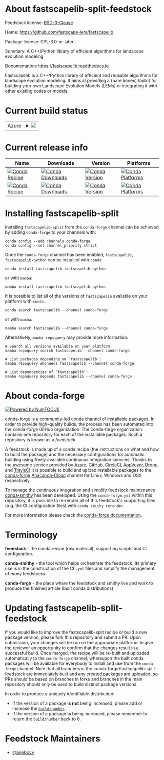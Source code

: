About fastscapelib-split-feedstock
==================================

Feedstock license: [BSD-3-Clause](https://github.com/conda-forge/fastscapelib-feedstock/blob/main/LICENSE.txt)

Home: https://github.com/fastscape-lem/fastscapelib

Package license: GPL-3.0-or-later

Summary: A C++/Python library of efficient algorithms for landscape evolution modeling

Documentation: https://fastscapelib.readthedocs.io

Fastscapelib is a C++/Python library of efficient and reusable algorithms for
landscape evolution modeling. It aims at providing a (bare bones) toolkit for
building your own Landscape Evolution Models (LEMs) or integrating it
with other existing codes or models.


Current build status
====================


<table>
    
  <tr>
    <td>Azure</td>
    <td>
      <details>
        <summary>
          <a href="https://dev.azure.com/conda-forge/feedstock-builds/_build/latest?definitionId=4576&branchName=main">
            <img src="https://dev.azure.com/conda-forge/feedstock-builds/_apis/build/status/fastscapelib-feedstock?branchName=main">
          </a>
        </summary>
        <table>
          <thead><tr><th>Variant</th><th>Status</th></tr></thead>
          <tbody><tr>
              <td>linux_64_python_implcpython</td>
              <td>
                <a href="https://dev.azure.com/conda-forge/feedstock-builds/_build/latest?definitionId=4576&branchName=main">
                  <img src="https://dev.azure.com/conda-forge/feedstock-builds/_apis/build/status/fastscapelib-feedstock?branchName=main&jobName=linux&configuration=linux%20linux_64_python_implcpython" alt="variant">
                </a>
              </td>
            </tr><tr>
              <td>linux_64_python_implpypy</td>
              <td>
                <a href="https://dev.azure.com/conda-forge/feedstock-builds/_build/latest?definitionId=4576&branchName=main">
                  <img src="https://dev.azure.com/conda-forge/feedstock-builds/_apis/build/status/fastscapelib-feedstock?branchName=main&jobName=linux&configuration=linux%20linux_64_python_implpypy" alt="variant">
                </a>
              </td>
            </tr><tr>
              <td>osx_64_python_implcpython</td>
              <td>
                <a href="https://dev.azure.com/conda-forge/feedstock-builds/_build/latest?definitionId=4576&branchName=main">
                  <img src="https://dev.azure.com/conda-forge/feedstock-builds/_apis/build/status/fastscapelib-feedstock?branchName=main&jobName=osx&configuration=osx%20osx_64_python_implcpython" alt="variant">
                </a>
              </td>
            </tr><tr>
              <td>osx_64_python_implpypy</td>
              <td>
                <a href="https://dev.azure.com/conda-forge/feedstock-builds/_build/latest?definitionId=4576&branchName=main">
                  <img src="https://dev.azure.com/conda-forge/feedstock-builds/_apis/build/status/fastscapelib-feedstock?branchName=main&jobName=osx&configuration=osx%20osx_64_python_implpypy" alt="variant">
                </a>
              </td>
            </tr><tr>
              <td>osx_arm64</td>
              <td>
                <a href="https://dev.azure.com/conda-forge/feedstock-builds/_build/latest?definitionId=4576&branchName=main">
                  <img src="https://dev.azure.com/conda-forge/feedstock-builds/_apis/build/status/fastscapelib-feedstock?branchName=main&jobName=osx&configuration=osx%20osx_arm64_" alt="variant">
                </a>
              </td>
            </tr><tr>
              <td>win_64_python_implcpython</td>
              <td>
                <a href="https://dev.azure.com/conda-forge/feedstock-builds/_build/latest?definitionId=4576&branchName=main">
                  <img src="https://dev.azure.com/conda-forge/feedstock-builds/_apis/build/status/fastscapelib-feedstock?branchName=main&jobName=win&configuration=win%20win_64_python_implcpython" alt="variant">
                </a>
              </td>
            </tr><tr>
              <td>win_64_python_implpypy</td>
              <td>
                <a href="https://dev.azure.com/conda-forge/feedstock-builds/_build/latest?definitionId=4576&branchName=main">
                  <img src="https://dev.azure.com/conda-forge/feedstock-builds/_apis/build/status/fastscapelib-feedstock?branchName=main&jobName=win&configuration=win%20win_64_python_implpypy" alt="variant">
                </a>
              </td>
            </tr>
          </tbody>
        </table>
      </details>
    </td>
  </tr>
</table>

Current release info
====================

| Name | Downloads | Version | Platforms |
| --- | --- | --- | --- |
| [![Conda Recipe](https://img.shields.io/badge/recipe-fastscapelib-green.svg)](https://anaconda.org/conda-forge/fastscapelib) | [![Conda Downloads](https://img.shields.io/conda/dn/conda-forge/fastscapelib.svg)](https://anaconda.org/conda-forge/fastscapelib) | [![Conda Version](https://img.shields.io/conda/vn/conda-forge/fastscapelib.svg)](https://anaconda.org/conda-forge/fastscapelib) | [![Conda Platforms](https://img.shields.io/conda/pn/conda-forge/fastscapelib.svg)](https://anaconda.org/conda-forge/fastscapelib) |
| [![Conda Recipe](https://img.shields.io/badge/recipe-fastscapelib--python-green.svg)](https://anaconda.org/conda-forge/fastscapelib-python) | [![Conda Downloads](https://img.shields.io/conda/dn/conda-forge/fastscapelib-python.svg)](https://anaconda.org/conda-forge/fastscapelib-python) | [![Conda Version](https://img.shields.io/conda/vn/conda-forge/fastscapelib-python.svg)](https://anaconda.org/conda-forge/fastscapelib-python) | [![Conda Platforms](https://img.shields.io/conda/pn/conda-forge/fastscapelib-python.svg)](https://anaconda.org/conda-forge/fastscapelib-python) |

Installing fastscapelib-split
=============================

Installing `fastscapelib-split` from the `conda-forge` channel can be achieved by adding `conda-forge` to your channels with:

```
conda config --add channels conda-forge
conda config --set channel_priority strict
```

Once the `conda-forge` channel has been enabled, `fastscapelib, fastscapelib-python` can be installed with `conda`:

```
conda install fastscapelib fastscapelib-python
```

or with `mamba`:

```
mamba install fastscapelib fastscapelib-python
```

It is possible to list all of the versions of `fastscapelib` available on your platform with `conda`:

```
conda search fastscapelib --channel conda-forge
```

or with `mamba`:

```
mamba search fastscapelib --channel conda-forge
```

Alternatively, `mamba repoquery` may provide more information:

```
# Search all versions available on your platform:
mamba repoquery search fastscapelib --channel conda-forge

# List packages depending on `fastscapelib`:
mamba repoquery whoneeds fastscapelib --channel conda-forge

# List dependencies of `fastscapelib`:
mamba repoquery depends fastscapelib --channel conda-forge
```


About conda-forge
=================

[![Powered by
NumFOCUS](https://img.shields.io/badge/powered%20by-NumFOCUS-orange.svg?style=flat&colorA=E1523D&colorB=007D8A)](https://numfocus.org)

conda-forge is a community-led conda channel of installable packages.
In order to provide high-quality builds, the process has been automated into the
conda-forge GitHub organization. The conda-forge organization contains one repository
for each of the installable packages. Such a repository is known as a *feedstock*.

A feedstock is made up of a conda recipe (the instructions on what and how to build
the package) and the necessary configurations for automatic building using freely
available continuous integration services. Thanks to the awesome service provided by
[Azure](https://azure.microsoft.com/en-us/services/devops/), [GitHub](https://github.com/),
[CircleCI](https://circleci.com/), [AppVeyor](https://www.appveyor.com/),
[Drone](https://cloud.drone.io/welcome), and [TravisCI](https://travis-ci.com/)
it is possible to build and upload installable packages to the
[conda-forge](https://anaconda.org/conda-forge) [Anaconda-Cloud](https://anaconda.org/)
channel for Linux, Windows and OSX respectively.

To manage the continuous integration and simplify feedstock maintenance
[conda-smithy](https://github.com/conda-forge/conda-smithy) has been developed.
Using the ``conda-forge.yml`` within this repository, it is possible to re-render all of
this feedstock's supporting files (e.g. the CI configuration files) with ``conda smithy rerender``.

For more information please check the [conda-forge documentation](https://conda-forge.org/docs/).

Terminology
===========

**feedstock** - the conda recipe (raw material), supporting scripts and CI configuration.

**conda-smithy** - the tool which helps orchestrate the feedstock.
                   Its primary use is in the construction of the CI ``.yml`` files
                   and simplify the management of *many* feedstocks.

**conda-forge** - the place where the feedstock and smithy live and work to
                  produce the finished article (built conda distributions)


Updating fastscapelib-split-feedstock
=====================================

If you would like to improve the fastscapelib-split recipe or build a new
package version, please fork this repository and submit a PR. Upon submission,
your changes will be run on the appropriate platforms to give the reviewer an
opportunity to confirm that the changes result in a successful build. Once
merged, the recipe will be re-built and uploaded automatically to the
`conda-forge` channel, whereupon the built conda packages will be available for
everybody to install and use from the `conda-forge` channel.
Note that all branches in the conda-forge/fastscapelib-split-feedstock are
immediately built and any created packages are uploaded, so PRs should be based
on branches in forks and branches in the main repository should only be used to
build distinct package versions.

In order to produce a uniquely identifiable distribution:
 * If the version of a package **is not** being increased, please add or increase
   the [``build/number``](https://docs.conda.io/projects/conda-build/en/latest/resources/define-metadata.html#build-number-and-string).
 * If the version of a package **is** being increased, please remember to return
   the [``build/number``](https://docs.conda.io/projects/conda-build/en/latest/resources/define-metadata.html#build-number-and-string)
   back to 0.

Feedstock Maintainers
=====================

* [@benbovy](https://github.com/benbovy/)

